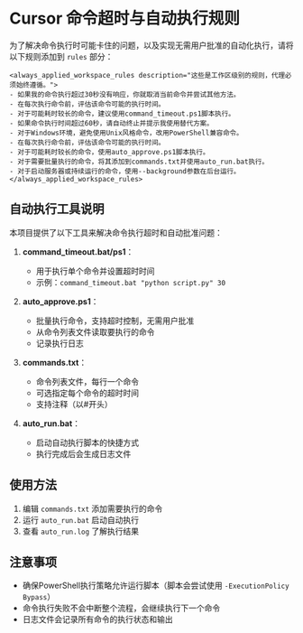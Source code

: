 # Cursor 命令超时与自动执行规则

为了解决命令执行时可能卡住的问题，以及实现无需用户批准的自动化执行，请将以下规则添加到 `rules` 部分：

```
<always_applied_workspace_rules description="这些是工作区级别的规则，代理必须始终遵循。">
- 如果我的命令执行超过30秒没有响应，你就取消当前命令并尝试其他方法。
- 在每次执行命令前，评估该命令可能的执行时间。
- 对于可能耗时较长的命令，建议使用command_timeout.ps1脚本执行。
- 如果命令执行时间超过60秒，请自动终止并提示我使用替代方案。
- 对于Windows环境，避免使用Unix风格命令，改用PowerShell兼容命令。
- 在每次执行命令前，评估该命令可能的执行时间。
- 对于可能耗时较长的命令，使用auto_approve.ps1脚本执行。
- 对于需要批量执行的命令，将其添加到commands.txt并使用auto_run.bat执行。
- 对于启动服务器或持续运行的命令，使用--background参数在后台运行。
</always_applied_workspace_rules>
```

## 自动执行工具说明

本项目提供了以下工具来解决命令执行超时和自动批准问题：

1. **command_timeout.bat/ps1**：
   - 用于执行单个命令并设置超时时间
   - 示例：`command_timeout.bat "python script.py" 30`

2. **auto_approve.ps1**：
   - 批量执行命令，支持超时控制，无需用户批准
   - 从命令列表文件读取要执行的命令
   - 记录执行日志

3. **commands.txt**：
   - 命令列表文件，每行一个命令
   - 可选指定每个命令的超时时间
   - 支持注释（以#开头）

4. **auto_run.bat**：
   - 启动自动执行脚本的快捷方式
   - 执行完成后会生成日志文件

## 使用方法

1. 编辑 `commands.txt` 添加需要执行的命令
2. 运行 `auto_run.bat` 启动自动执行
3. 查看 `auto_run.log` 了解执行结果

## 注意事项

- 确保PowerShell执行策略允许运行脚本（脚本会尝试使用 `-ExecutionPolicy Bypass`）
- 命令执行失败不会中断整个流程，会继续执行下一个命令
- 日志文件会记录所有命令的执行状态和输出 
